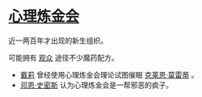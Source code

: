 # [心理炼金会](../团体/心理炼金会.md)

近一两百年才出现的新生组织。

可能拥有 [观众](../途径/观众.md) 途径不少魔药配方。

+ [戴莉](../人物/戴莉.md) 曾经使用心理炼金会理论试图催眠 [克莱恩·莫雷蒂](../主角身份/克莱恩·莫雷蒂.md) 。
+ [邓恩·史密斯](../人物/邓恩·史密斯.md) 认为心理炼金会是一帮邪恶的疯子。
